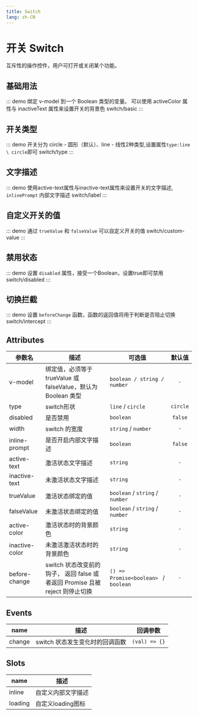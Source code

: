 ```yaml
---
title: Switch
lang: zh-CN
---
```


# 开关 Switch
互斥性的操作控件，用户可打开或关闭某个功能。

## 基础用法
::: demo 绑定 v-model 到一个 Boolean 类型的变量。 可以使用 activeColor 属性与 inactiveText 属性来设置开关的背景色
switch/basic
:::

## 开关类型
::: demo 开关分为 circle - 圆形（默认）、line - 线性2种类型,设置属性`type:line \ circle`即可
switch/type
:::

## 文字描述

::: demo 使用active-text属性与inactive-text属性来设置开关的文字描述, `inlinePrompt` 内部文字描述
switch/label
:::


## 自定义开关的值

::: demo 通过 `trueValue` 和 `falseValue` 可以自定义开关的值
switch/custom-value
:::

## 禁用状态

::: demo 设置 `disabled` 属性，接受一个Boolean，设置true即可禁用
switch/disabled
:::


## 切换拦截

::: demo 设置 `beforeChange` 函数，函数的返回值将用于判断是否阻止切换
switch/intercept
:::


## Attributes
|参数名|描述|可选值|默认值|
|---|---|---|:---:|
|v-model|绑定值，必须等于 trueValue 或 falseValue，默认为 Boolean 类型|`boolean / string / number`|`-`|
|type|switch形状|`line` / `circle`|`circle`|
|disabled|是否禁用|`boolean`|`false`|
|width|switch 的宽度|`string` / `number`|`-`|
|inline-prompt|是否开启内部文字描述|`boolean`|`false`|
|active-text|激活状态文字描述|`string`|`-`|
|inactive-text|未激活状态文字描述|`string`|`-`|
|trueValue|激活状态绑定的值|`boolean` / `string` / `number`|`-`|
|falseValue|未激活状态绑定的值|`boolean` / `string` / `number`|`-`|
|active-color|激活状态时的背景颜色|`string`|`-`|
|inactive-color|未激活激活状态时的背景颜色|`string`|`-`|
|before-change|switch 状态改变前的钩子， 返回 false 或者返回 Promise 且被 reject 则停止切换|`() => Promise<boolean> ` / ` boolean`|`-`|

## Events
|name|描述|回调参数|
|---|---|---|
|change|switch 状态发生变化时的回调函数|`(val) => {}`|

## Slots
|name|描述|
|---|---|
|inline|自定义内部文字描述|
|loading|自定义loading图标|








